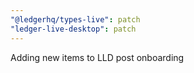 ```yaml
---
"@ledgerhq/types-live": patch
"ledger-live-desktop": patch
---
```


Adding new items to LLD post onboarding
